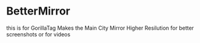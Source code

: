 # BetterMirror

this is for GorillaTag
Makes the Main City Mirror Higher Resilution for better screenshots or for videos



  
